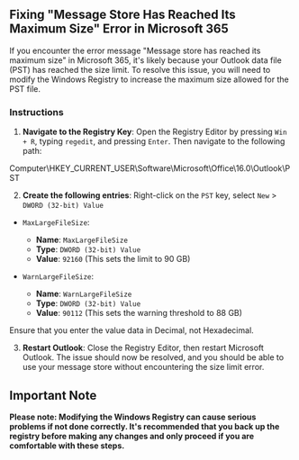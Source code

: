 ## Fixing "Message Store Has Reached Its Maximum Size" Error in Microsoft 365

If you encounter the error message "Message store has reached its maximum size" in Microsoft 365, it's likely because your Outlook data file (PST) has reached the size limit. To resolve this issue, you will need to modify the Windows Registry to increase the maximum size allowed for the PST file.

### Instructions

1. **Navigate to the Registry Key**:
   Open the Registry Editor by pressing `Win + R`, typing `regedit`, and pressing `Enter`. Then navigate to the following path:

Computer\HKEY_CURRENT_USER\Software\Microsoft\Office\16.0\Outlook\PST


2. **Create the following entries**:
Right-click on the `PST` key, select `New` > `DWORD (32-bit) Value`

- `MaxLargeFileSize`:
  - **Name**: `MaxLargeFileSize`
  - **Type**: `DWORD (32-bit) Value`
  - **Value**: `92160` (This sets the limit to 90 GB)

- `WarnLargeFileSize`:
  - **Name**: `WarnLargeFileSize`
  - **Type**: `DWORD (32-bit) Value`
  - **Value**: `90112` (This sets the warning threshold to 88 GB)

Ensure that you enter the value data in Decimal, not Hexadecimal.

3. **Restart Outlook**:
Close the Registry Editor, then restart Microsoft Outlook. The issue should now be resolved, and you should be able to use your message store without encountering the size limit error.
## Important Note

**Please note: Modifying the Windows Registry can cause serious problems if not done correctly. It's recommended that you back up the registry before making any changes and only proceed if you are comfortable with these steps.**
